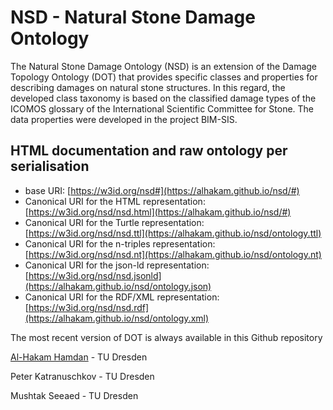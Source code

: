 # NSD - Natural Stone Damage Ontology

The Natural Stone Damage Ontology (NSD) is an extension of the Damage Topology Ontology (DOT) that provides specific classes and properties for describing damages on natural stone structures. In this regard, the developed class taxonomy is based on the classified damage types of the ICOMOS glossary of the International Scientific Committee for Stone. The data properties were developed in the project BIM-SIS.

## HTML documentation and raw ontology per serialisation

* base URI: [https://w3id.org/nsd#](https://alhakam.github.io/nsd/#)
* Canonical URI for the HTML representation: [https://w3id.org/nsd/nsd.html](https://alhakam.github.io/nsd/#)
* Canonical URI for the Turtle representation: [https://w3id.org/nsd/nsd.ttl](https://alhakam.github.io/nsd/ontology.ttl)
* Canonical URI for the n-triples representation: [https://w3id.org/nsd/nsd.nt](https://alhakam.github.io/nsd/ontology.nt)
* Canonical URI for the json-ld representation: [https://w3id.org/nsd/nsd.jsonld](https://alhakam.github.io/nsd/ontology.json)
* Canonical URI for the RDF/XML representation: [https://w3id.org/nsd/nsd.rdf](https://alhakam.github.io/nsd/ontology.xml)

The most recent version of DOT is always available in this Github repository

[Al-Hakam Hamdan](https://github.com/Alhakam) - TU Dresden

Peter Katranuschkov - TU Dresden

Mushtak Seeaed - TU Dresden
